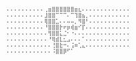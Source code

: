 ```
⠄⠄⠄⠄⠄⠄⠄⠄⠄⠄⢀⣶⣿⣿⣿⣿⣿⣿⣶⣆⠄⠄⠄⠄⠄⠄⠄⠄⠄⠄⠄⠄⠄ 
⠄⠄⠄⠄⠄⠄⠄⠄⠄⠄⣸⣿⣿⠉⠉⠉⠄⠉⢹⣿⣦⡀⠄⠄⠄⠄⠄⠄⠄⠄⠄⠄⠄ 
⠄⠄⠄⠄⠄⠄⠄⠄⠄⠄⢿⣿⣿⣁⠄⠄⠤⠤⡀⠻⣿⠃⠄⠄⠄⠄⠄⠄⠄⠄⠄⠄⠄ 
⠄⠄⠄⠄⠄⠄⠄⠄⠄⠄⠘⣿⣿⣿⡗⠖⡶⢾⣶⠊⡏⠄⠄⠄⠄⠄⠄⠄⠄⠄⠄⠄⠄ 
⠄⠄⠄⠄⠄⠄⠄⠄⠄⠄⠄⢻⣿⣿⣅⣈⠂⠐⠄⠄⠄⠄⠄⠄⠄⠄⠄⠄⠄⠄⠄⠄⠄ 
⠄⠄⠄⠄⠄⠄⠄⠄⠄⠄⠄⠘⢿⣾⣇⣂⣠⠄⠄⠄⠁⠄⠄⠄⠄⠄⠄⠄⠄⠄⠄⠄⠄ 
⠄⠄⠄⠄⠄⠄⠄⠄⠄⠄⠄⠄⢘⣿⣗⠒⠄⢨⠶⢁⣄⠄⠄⠄⠄⠄⠄⠄⠄⠄⠄⠄⠄ 
⠄⠄⠄⠄⠄⠄⠄⠄⠄⠄⠄⠄⠨⣿⣿⡿⠋⠁
```

<!--
**sanamorii/sanamorii** is a ✨ _special_ ✨ repository because its `README.md` (this file) appears on your GitHub profile.

Here are some ideas to get you started:

- 🔭 I’m currently working on ...
- 🌱 I’m currently learning ...
- 👯 I’m looking to collaborate on ...
- 🤔 I’m looking for help with ...
- 💬 Ask me about ...
- 📫 How to reach me: ...
- 😄 Pronouns: ...
- ⚡ Fun fact: ...
-->
